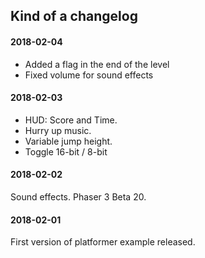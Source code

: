 ## Kind of a changelog

#### 2018-02-04
- Added a flag in the end of the level
- Fixed volume for sound effects

#### 2018-02-03
- HUD: Score and Time.
- Hurry up music.
- Variable jump height.
- Toggle 16-bit / 8-bit

#### 2018-02-02
Sound effects. Phaser 3 Beta 20.

#### 2018-02-01
First version of platformer example released.